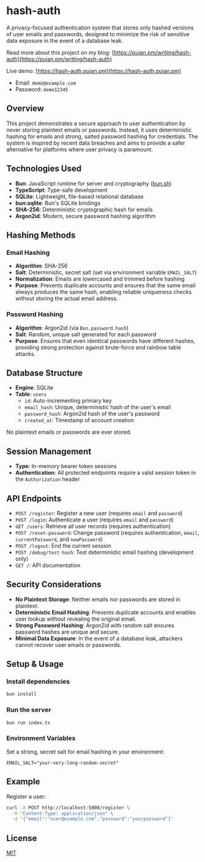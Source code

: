 # hash-auth

A privacy-focused authentication system that stores only hashed versions of user emails and passwords, designed to minimize the risk of sensitive data exposure in the event of a database leak.

Read more about this project on my blog: [https://pujan.pm/writing/hash-auth](https://pujan.pm/writing/hash-auth)

Live demo: [https://hash-auth.pujan.pm](https://hash-auth.pujan.pm)

- Email: `demo@example.com`
- Password: `demo12345`

## Overview

This project demonstrates a secure approach to user authentication by never storing plaintext emails or passwords. Instead, it uses deterministic hashing for emails and strong, salted password hashing for credentials. The system is inspired by recent data breaches and aims to provide a safer alternative for platforms where user privacy is paramount.

## Technologies Used

- **Bun**: JavaScript runtime for server and cryptography ([bun.sh](https://bun.sh))
- **TypeScript**: Type-safe development
- **SQLite**: Lightweight, file-based relational database
- **bun:sqlite**: Bun's SQLite bindings
- **SHA-256**: Deterministic cryptographic hash for emails
- **Argon2id**: Modern, secure password hashing algorithm

## Hashing Methods

### Email Hashing

- **Algorithm**: SHA-256
- **Salt**: Deterministic, secret salt (set via environment variable `EMAIL_SALT`)
- **Normalization**: Emails are lowercased and trimmed before hashing
- **Purpose**: Prevents duplicate accounts and ensures that the same email always produces the same hash, enabling reliable uniqueness checks without storing the actual email address.

### Password Hashing

- **Algorithm**: Argon2id (via `Bun.password.hash`)
- **Salt**: Random, unique salt generated for each password
- **Purpose**: Ensures that even identical passwords have different hashes, providing strong protection against brute-force and rainbow table attacks.

## Database Structure

- **Engine**: SQLite
- **Table**: `users`
  - `id`: Auto-incrementing primary key
  - `email_hash`: Unique, deterministic hash of the user's email
  - `password_hash`: Argon2id hash of the user's password
  - `created_at`: Timestamp of account creation

No plaintext emails or passwords are ever stored.

## Session Management

- **Type**: In-memory bearer token sessions
- **Authentication**: All protected endpoints require a valid session token in the `Authorization` header

## API Endpoints

- `POST /register`: Register a new user (requires `email` and `password`)
- `POST /login`: Authenticate a user (requires `email` and `password`)
- `GET /users`: Retrieve all user records (requires authentication)
- `POST /reset-password`: Change password (requires authentication, `email`, `currentPassword`, and `newPassword`)
- `POST /logout`: End the current session
- `POST /debug/test-hash`: Test deterministic email hashing (development only)
- `GET /`: API documentation

## Security Considerations

- **No Plaintext Storage**: Neither emails nor passwords are stored in plaintext.
- **Deterministic Email Hashing**: Prevents duplicate accounts and enables user lookup without revealing the original email.
- **Strong Password Hashing**: Argon2id with random salt ensures password hashes are unique and secure.
- **Minimal Data Exposure**: In the event of a database leak, attackers cannot recover user emails or passwords.

## Setup & Usage

### Install dependencies

```bash
bun install
```

### Run the server

```bash
bun run index.ts
```

### Environment Variables

Set a strong, secret salt for email hashing in your environment:

```env
EMAIL_SALT="your-very-long-random-secret"
```

## Example

Register a user:

```bash
curl -X POST http://localhost:5000/register \
  -H "Content-Type: application/json" \
  -d '{"email":"user@example.com","password":"yourpassword"}'
```

## License

[MIT](https://github.com/pujan-modha/hash-auth/blob/main/LICENSE)
